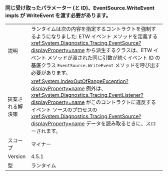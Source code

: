 ### <a name="eventsourcewriteevent-impls-must-pass-writeevent-the-same-parameters-that-it-received-plus-id"></a>同じ受け取ったパラメーター (と ID)、EventSource.WriteEvent impls が WriteEvent を渡す必要があります。

|   |   |
|---|---|
|説明|ランタイムは次の内容を指定するコントラクトを強制するようになりました: ETW イベント メソッドを定義する <xref:System.Diagnostics.Tracing.EventSource?displayProperty=name> から派生するクラスは、ETW イベント メソッドが渡された同じ引数が続くイベント ID の基底クラス <code>EventSource.WriteEvent</code> メソッドを呼び出す必要があります。|
|提案される解決策|<xref:System.IndexOutOfRangeException?displayProperty=name> 例外は、<xref:System.Diagnostics.Tracing.EventListener?displayProperty=name> がこのコントラクトに違反するイベント ソースのプロセスの <xref:System.Diagnostics.Tracing.EventSource?displayProperty=name> データを読み取るときに、スローされます。|
|スコープ|マイナー|
|Version|4.5.1|
|型|ランタイム|

